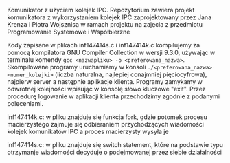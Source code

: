 Komunikator z użyciem kolejek IPC.
Repozytorium zawiera projekt komunikatora z wykorzystaniem kolejek IPC zaprojektowany przez Jana Krenza i Piotra Wojsznisa w ramach projektu na zajęcia z przedmiotu Programowanie Systemowe i Współbierzne

Kody zapisane w plikach inf147414s.c i inf147414k.c kompilujemy za pomocą kompilatora GNU Compiler Collection w wersji 9.3.0, używając w terminalu komendy ```gcc <nazwapliku> -o <preferowana_nazwa>```. Skompilowane programy uruchamiamy w konsoli ```./<preferowana_nazwa> <numer_kolejki>``` (liczba naturalna, najlepiej conajmniej pięciocyfrowa), najpierw server a następnie aplikacje klienta. Programy zamykamy w odwrotnej kolejności wpisując w konsolę słowo kluczowe "exit". Przez procedurę logowanie w aplikacji klienta przechodzimy zgodnie z podanymi poleceniami.


inf147414k.c:
w pliku znajduje się funkcja fork, gdzie potomek procesu macierzystego zajmuje się odbieraniem przychodzących wiadomości kolejek komunikatów IPC a proces macierzysty wysyła je

inf147414s.c:
w pliku znajduje się switch statement, które na podstawie typu otrzymanje wiadomości decyduje o podejmowanej przez siebie działalności